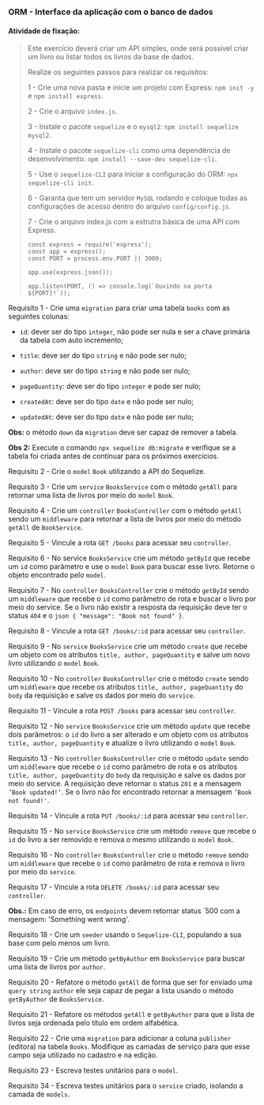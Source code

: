 ### ORM - Interface da aplicação com o banco de dados

####  Atividade de fixação:
> Este exercício deverá criar um API simples, onde será possível criar um livro ou listar todos os livros da base de dados.
>
> Realize os seguintes passos para realizar os requisitos:
>
> 1 - Crie uma nova pasta e inicie um projeto com Express: `npm init -y` e `npm install express`.
>
> 2 - Crie o arquivo `index.js`.
>
> 3 - Instale o pacote `sequelize` e o `mysql2`: `npm install sequelize mysql2`.
>
> 4 - Instale o pacote `sequelize-cli` como uma dependência de desenvolvimento: `npm install --save-dev sequelize-cli`.
>
> 5 - Use o `sequelize-CLI` para iniciar a configuração do ORM: `npx sequelize-cli init`.
>
> 6 - Garanta que tem um servidor `MySQL` rodando e coloque todas as configurações de acesso dentro do arquivo `config/config.js`.
>
> 7 - Crie o arquivo index.js com a estrutra básica de uma API com Express.
> ```
> const express = require('express');
> const app = express();
> const PORT = process.env.PORT || 3000;
>
> app.use(express.json());
>
> app.listen(PORT, () => console.log(`Ouvindo na porta ${PORT}!`));
> ```

Requisito 1 - Crie uma `migration` para criar uma tabela `books` com as seguintes colunas:

* `id`: dever ser do tipo `integer`, não pode ser nula e ser a chave primária da tabela com auto incremento;

* `title`: deve ser do tipo `string` e não pode ser nulo;

* `author`: deve ser do tipo `string` e não pode ser nulo;

* `pageQuantity`: deve ser do tipo `integer` e pode ser nulo;

* `createdAt`: deve ser do tipo `date` e não pode ser nulo;

* `updatedAt`: deve ser do tipo `date` e não pode ser nulo;

**Obs:** o método `down` da `migration` deve ser capaz de remover a tabela.

**Obs 2:** Execute o comando `npx sequelize db:migrate` e verifique se a tabela foi criada antes de continuar para os próximos exercícios.


Requisito 2 - Crie o `model` `Book` utilizando a API do Sequelize.

Requisito 3 - Crie um `service` `BooksService` com o método `getAll` para retornar uma lista de livros por meio do `model` `Book`.

Requisito 4 - Crie um `controller` `BooksController` com o método `getAll` sendo um `middleware` para retornar a lista de livros por meio do método `getAll` de `BookService`.

Requisito 5 - Vincule a rota `GET /books` para acessar seu `controller`.

Requisito 6 - No service `BooksService` crie um método `getById` que recebe um `id` como parâmetro e use o `model` `Book` para buscar esse livro. Retorne o objeto encontrado pelo `model`.

Requisito 7 - No `controller` `BooksController` crie o método `getById` sendo um `middleware` que recebe o `id` como parâmetro de rota e buscar o livro por meio do service. Se o livro não existir a resposta da requisição deve ter o status `404` e o `json { "message": "Book not found" }`.

Requisito 8 - Vincule a rota `GET /books/:id` para acessar seu `controller`.

Requisito 9 - No `service` `BooksService` crie um método `create` que recebe um objeto com os atributos `title, author, pageQuantity` e salve um novo livro utilizando o `model` `Book`.

Requisito 10 - No `controller` `BooksController` crie o método `create` sendo um `middleware` que recebe os atributos `title, author, pageQuantity` do `body` da requisição e salve os dados por meio do `service`.

Requisito 11 - Vincule a rota `POST /books` para acessar seu `controller`.

Requisito 12 - No `service` `BooksService` crie um método `update` que recebe dois parâmetros: o `id` do livro a ser alterado e um objeto com os atributos `title, author, pageQuantity` e atualize o livro utilizando o `model` `Book`.

Requisito 13 - No `controller` `BooksController` crie o método `update` sendo um `middleware` que recebe o `id` como parâmetro de rota e os atributos `title, author, pageQuantity` do `body` da requisição e salve os dados por meio do service. A requisição deve retornar o status `201` e a mensagem `’Book updated!’`. Se o livro não for encontrado retornar a mensagem `’Book not found!'`.

Requisito 14 - Vincule a rota `PUT /books/:id` para acessar seu `controller`.

Requisito 15 - No `service` `BooksService` crie um método `remove` que recebe o `id` do livro a ser removido e remova o mesmo utilizando o `model` `Book`.

Requisito 16 - No `controller` `BooksController` crie o método `remove` sendo um `middleware` que recebe o `id` como parâmetro de rota e remova o livro por meio do `service`.

Requisito 17 - Vincule a rota `DELETE /books/:id` para acessar seu `controller`.

**Obs.:** Em caso de erro, os `endpoints` devem retornar status `500 com a mensagem: 'Something went wrong'.

Requisito 18 - Crie um `seeder` usando o `Sequelize-CLI`, populando a sua base com pelo menos um livro.

Requisito 19 - Crie um método `getByAuthor` em `BooksService` para buscar uma lista de livros por `author`.

Requisito 20 - Refatore o método `getAll` de forma que ser for enviado uma `query string` `author` ele seja capaz de pegar a lista usando o método `getByAuthor` de `BooksService`.

Requisito 21 - Refatore os métodos `getAll` e `getByAuthor` para que a lista de livros seja ordenada pelo título em ordem alfabética.

Requisito 22 - Crie uma `migration` para adicionar a coluna `publisher` (editora) na tabela `Books`. Modifique as camadas de serviço para que esse campo seja utilizado no cadastro e na edição.

Requisito 23 - Escreva testes unitários para o `model`.

Requisito 34 - Escreva testes unitários para o `service` criado, isolando a camada de `models`.

